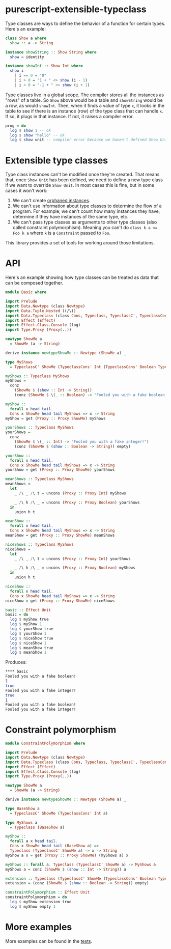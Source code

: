 # purescript-extensible-typeclass

Type classes are ways to define the behavior of a function for certain types. Here's an example:

```purescript
class Show a where
  show :: a -> String

instance showString :: Show String where
  show = identity

instance showInt :: Show Int where
  show i
    | i == 0 = "0"
    | i > 0 = "1 + " <> show (i - 1)
    | i < 0 = "-1 + " <> show (i + 1)
```

Type classes live in a global scope. The compiler stores all the instances as "rows" of a table. So `Show` above would be a table and `showString` would be a row, as would `showInt`. Then, when it finds a value of type `x`, it looks in the table to see if there is an instance (row) of the type class that can handle `x`. If so, it plugs in that instance. If not, it raises a compiler error.

```purescript
prog = do
  log $ show 1 -- ok
  log $ show "hello" -- ok
  log $ show unit -- compiler error because we haven't defined Show Unit
```

# Extensible type classes

Type class instances can't be modified once they're created. That means that, once `Show Unit` has been defined, we need to define a new type class if we want to override `Show Unit`. In most cases this is fine, but in some cases it won't work:

1. We can't create [orphaned instances](https://github.com/purescript/documentation/blob/master/errors/OrphanInstance.md).
1. We can't use information about type classes to determine the flow of a program. For example, we can't count how many instances they have, determine if they have instances of the same type, etc.
1. We can't pass type classes as arguments to other type classes (also called constraint polymorphism). Meaning you can't do `class k a <= Foo k a` where `k` is a `Constraint` passed to `Foo`.

This library provides a set of tools for working around those limitations.

# API

Here's an example showing how type classes can be treated as data that can be composed together.

```purescript
module Basic where

import Prelude
import Data.Newtype (class Newtype)
import Data.Tuple.Nested ((/\))
import Data.Typeclass (class Cons, Typeclass, TypeclassC', TypeclassCons', TypeclassNil', conz, empty, get, uncons, union)
import Effect (Effect)
import Effect.Class.Console (log)
import Type.Proxy (Proxy(..))

newtype ShowMe a
  = ShowMe (a -> String)

derive instance newtypeShowMe :: Newtype (ShowMe a) _

type MyShows
  = TypeclassC' ShowMe (TypeclassCons' Int (TypeclassCons' Boolean TypeclassNil'))

myShows :: Typeclass MyShows
myShows =
  conz
    (ShowMe $ (show :: Int -> String))
    (conz (ShowMe $ \(_ :: Boolean) -> "Fooled you with a fake boolean!") empty)

myShow ::
  forall x head tail.
  Cons x ShowMe head tail MyShows => x -> String
myShow = get (Proxy :: Proxy ShowMe) myShows

yourShows :: Typeclass MyShows
yourShows =
  conz
    (ShowMe $ \(_ :: Int) -> "Fooled you with a fake integer!")
    (conz (ShowMe $ (show :: Boolean -> String)) empty)

yourShow ::
  forall x head tail.
  Cons x ShowMe head tail MyShows => x -> String
yourShow = get (Proxy :: Proxy ShowMe) yourShows

meanShows :: Typeclass MyShows
meanShows =
  let
    _ /\ _ /\ t = uncons (Proxy :: Proxy Int) myShows

    _ /\ h /\ _ = uncons (Proxy :: Proxy Boolean) yourShows
  in
    union h t

meanShow ::
  forall x head tail.
  Cons x ShowMe head tail MyShows => x -> String
meanShow = get (Proxy :: Proxy ShowMe) meanShows

niceShows :: Typeclass MyShows
niceShows =
  let
    _ /\ _ /\ t = uncons (Proxy :: Proxy Int) yourShows

    _ /\ h /\ _ = uncons (Proxy :: Proxy Boolean) myShows
  in
    union h t

niceShow ::
  forall x head tail.
  Cons x ShowMe head tail MyShows => x -> String
niceShow = get (Proxy :: Proxy ShowMe) niceShows

basic :: Effect Unit
basic = do
  log $ myShow true
  log $ myShow 1
  log $ yourShow true
  log $ yourShow 1
  log $ niceShow true
  log $ niceShow 1
  log $ meanShow true
  log $ meanShow 1
```

Produces:

```bash
**** basic
Fooled you with a fake boolean!
1
true
Fooled you with a fake integer!
true
1
Fooled you with a fake boolean!
Fooled you with a fake integer!
```

# Constraint polymorphism

```purescript
module ConstraintPolymorphism where

import Prelude
import Data.Newtype (class Newtype)
import Data.Typeclass (class Cons, Typeclass, TypeclassC', TypeclassCons', TypeclassNil', conz, empty, get)
import Effect (Effect)
import Effect.Class.Console (log)
import Type.Proxy (Proxy(..))

newtype ShowMe a
  = ShowMe (a -> String)

derive instance newtypeShowMe :: Newtype (ShowMe a) _

type BaseShow a
  = TypeclassC' ShowMe (TypeclassCons' Int a)

type MyShows a
  = Typeclass (BaseShow a)

myShow ::
  forall a x head tail.
  Cons x ShowMe head tail (BaseShow a) =>
  Typeclass (TypeclassC' ShowMe a) -> x -> String
myShow a x = get (Proxy :: Proxy ShowMe) (myShows a) x

myShows :: forall a. Typeclass (TypeclassC' ShowMe a) -> MyShows a
myShows a = conz (ShowMe $ (show :: Int -> String)) a

extension :: Typeclass (TypeclassC' ShowMe (TypeclassCons' Boolean TypeclassNil'))
extension = (conz (ShowMe $ (show :: Boolean -> String)) empty)

constraintPolymorphism :: Effect Unit
constraintPolymorphism = do
  log $ myShow extension true
  log $ myShow empty 1
```

# More examples

More examples can be found in the [tests](./test).
